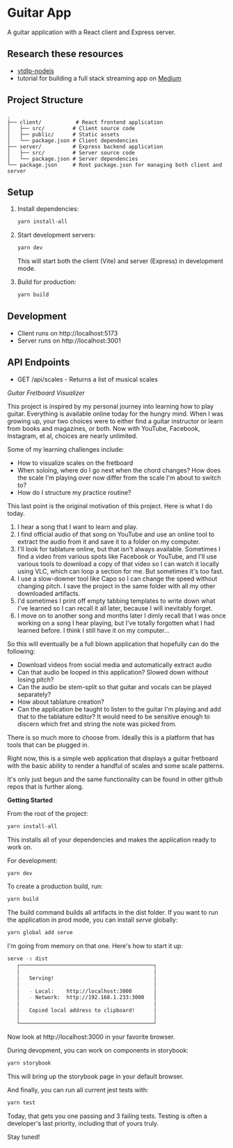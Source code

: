 # Guitar App

A guitar application with a React client and Express server.

## Research these resources

- [ytdlp-nodejs](https://github.com/iqbal-rashed/ytdlp-nodejs)
- tutorial for building a full stack streaming app on [Medium](https://medium.com/@phuongnamle0411/create-a-full-stack-streaming-app-using-react-node-js-and-mongodb-a-step-by-step-guide-9024dedb6f53)

## Project Structure

```
.
├── client/           # React frontend application
│   ├── src/         # Client source code
│   ├── public/      # Static assets
│   └── package.json # Client dependencies
├── server/          # Express backend application
│   ├── src/         # Server source code
│   └── package.json # Server dependencies
└── package.json     # Root package.json for managing both client and server
```

## Setup

1. Install dependencies:
   ```bash
   yarn install-all
   ```

2. Start development servers:
   ```bash
   yarn dev
   ```
   This will start both the client (Vite) and server (Express) in development mode.

3. Build for production:
   ```bash
   yarn build
   ```

## Development

- Client runs on http://localhost:5173
- Server runs on http://localhost:3001

## API Endpoints

- GET /api/scales - Returns a list of musical scales

*Guitar Fretboard Visualizer*

This project is inspired by my personal journey into learning how to play guitar.  Everything is available online today for the hungry mind. When I was growing up, your two choices were to either find a guitar instructor or learn from books and magazines, or both.  Now with YouTube, Facebook, Instagram, et al, choices are nearly unlimited.

Some of my learning challenges include:
- How to visualize scales on the fretboard 
- When soloing, where do I go next when the chord changes?  How does the scale I'm playing over now differ from the scale I'm about to switch to?  
- How do I structure my practice routine?  


This last point is the original motivation of this project.  Here is what I do today.

1. I hear a song that I want to learn and play.
2. I find official audio of that song on YouTube and use an online tool to extract the audio from it and save it to a folder on my computer.
3. I'll look for tablature online, but that isn't always available.  Sometimes I find a video from various spots like Facebook or YouTube, and I'll use various tools to download a copy of that video so I can watch it locally using VLC, which can loop a section for me.  But sometimes it's too fast.
4. I use a slow-downer tool like Capo so I can change the speed without changing pitch.  I save the project in the same folder with all my other downloaded artifacts.
5. I'd sometimes I print off empty tabbing templates to write down what I've learned so I can recall it all later, because I will inevitably forget.
6. I move on to another song and months later I dimly recall that I was once working on a song I hear playing, but I've totally forgotten what I had learned before.  I think I still have it on my computer...


So this will eventually be a full blown application that hopefully can do the following:

- Download videos from social media and automatically extract audio
- Can that audio be looped in this application?  Slowed down without losing pitch?
- Can the audio be stem-split so that guitar and vocals can be played separately?  
- How about tablature creation?
- Can the application be taught to listen to the guitar I'm playing and add that to the tablature editor?  It would need to be sensitive enough to discern which fret and string the note was picked from.

There is so much more to choose from.  Ideally this is a platform that has tools that can be plugged in.  

Right now, this is a simple web application that displays a guitar fretboard with the basic ability to render a handful of scales and some scale patterns.  

It's only just begun and the same functionality can be found in other github repos that is further along.  

**Getting Started**

From the root of the project:
```bash
yarn install-all
```

This installs all of your dependencies and makes the application ready to work on.

For development:
```bash
yarn dev
```

To create a production build, run:
```bash
yarn build
```

The build command builds all artifacts in the dist folder.  If you want to run the application in prod mode, you can install _serve_ globally:

```bash
yarn global add serve
```

I'm going from memory on that one.  Here's how to start it up:

```bash
serve -s dist
   ┌───────────────────────────────────────────┐
   │                                           │
   │   Serving!                                │
   │                                           │
   │   - Local:    http://localhost:3000       │
   │   - Network:  http://192.168.1.233:3000   │
   │                                           │
   │   Copied local address to clipboard!      │
   │                                           │
   └───────────────────────────────────────────┘
```

Now look at http://localhost:3000 in your favorite browser.

During devopment, you can work on components in storybook:

```bash
yarn storybook
```

This will bring up the storybook page in your default browser.

And finally, you can run all current jest tests with:

```bash
yarn test
```
Today, that gets you one passing and 3 failing tests.  Testing is often a developer's last priority, including that of yours truly.

Stay tuned!